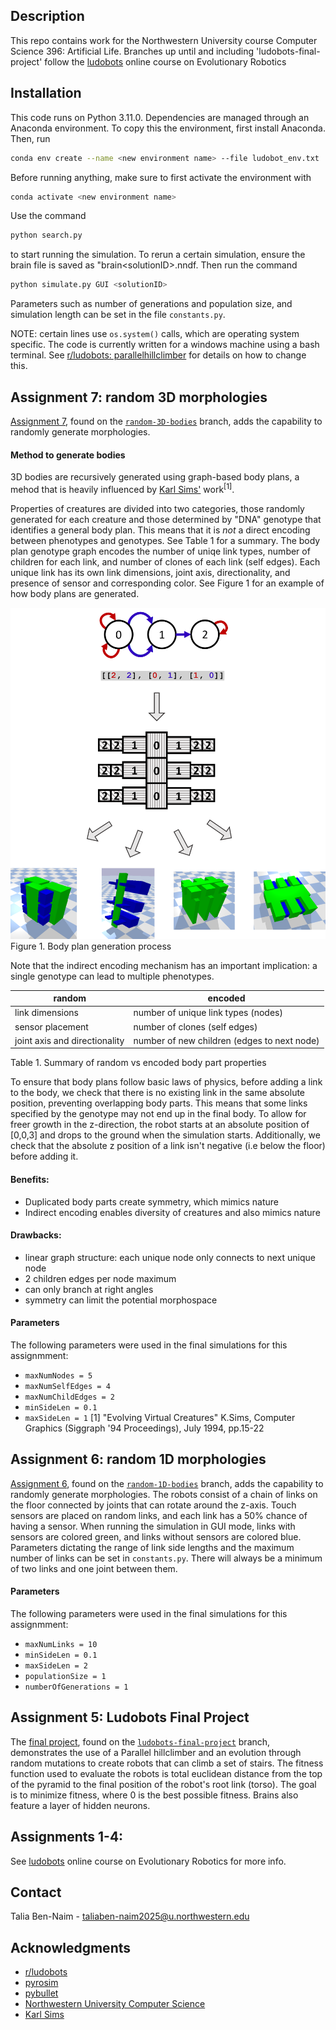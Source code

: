 ## Description

This repo contains work for the Northwestern University course Computer Science 396: Artificial Life. 
Branches up until and including 'ludobots-final-project' follow the [ludobots](https://www.reddit.com/r/ludobots/) online course on Evolutionary Robotics

## Installation

This code runs on Python 3.11.0.
Dependencies are managed through an Anaconda environment.
To copy this the environment, first install Anaconda. Then, run 
```bash
conda env create --name <new environment name> --file ludobot_env.txt
```
Before running anything, make sure to first activate the environment with
```bash
conda activate <new environment name>
```

Use the command 
```bash 
python search.py
``` 
to start running the simulation. 
To rerun a certain simulation, ensure the brain file is saved as "brain\<solutionID\>.nndf. 
Then run the command 
```bash
python simulate.py GUI <solutionID>
```
Parameters such as number of generations and population size, and simulation length can be set in the file `constants.py`.

NOTE: certain lines use `os.system()` calls, which are operating system specific.
The code is currently written for a windows machine using a bash terminal. 
See [r/ludobots: parallelhillclimber](https://www.reddit.com/r/ludobots/wiki/parallelhc/) for details on how to change this.

## Assignment 7: random 3D morphologies
[Assignment 7](https://youtube.com/shorts/HM3KmLzGZqs?feature=share), found on the [`random-3D-bodies`](https://github.com/taliabn/my-ludobots/tree/random-3D-bodies) branch, adds the capability to randomly generate morphologies.

#### Method to generate bodies
3D bodies are recursively generated using graph-based body plans, a mehod that is heavily influenced by [Karl Sims'](https://www.karlsims.com/evolved-virtual-creatures.html) work<sup>[1]</sup>.

Properties of creatures are divided into two categories, those randomly generated for each creature and those determined by "DNA" genotype that identifies a general body plan. This means that it is *not* a direct encoding between phenotypes and genotypes. See Table 1  for a summary. The body plan genotype graph encodes the number of uniqe link types, number of children for each link, and number of clones of each link (self edges). Each unique link has its own link dimensions, joint axis, directionality, and presence of sensor and corresponding color. See Figure 1 for an example of how body plans are generated. 


![figure explaining how a numerical encoding of a body plan is transformed into a virtual creature](/figures/fig2-a7.png) 
Figure 1. Body plan generation process

Note that the indirect encoding mechanism has an important implication: a single genotype can lead to multiple phenotypes. 

| random | encoded |
| ------ | ------- |
| link dimensions | number of unique link types (nodes)
| sensor placement | number of clones (self edges)
| joint axis and directionality | number of new children (edges to next node)

Table 1. Summary of random vs encoded body part properties

To ensure that body plans follow basic laws of physics, before adding a link to the body, we check that there is no existing link in the same absolute position, preventing overlapping body parts. This means that some links specified by the genotype may not end up in the final body. To allow for freer growth in the z-direction, the robot starts at an absolute position of [0,0,3] and drops to the ground when the simulation starts. Additionally, we check that the absolute z position of a link isn't negative (i.e below the floor) before adding it.

#### Benefits:
* Duplicated body parts create symmetry, which mimics nature
* Indirect encoding enables diversity of creatures and also mimics nature

#### Drawbacks:
* linear graph structure: each unique node only connects to next unique node
* 2 children edges per node maximum
* can only branch at right angles
* symmetry can limit the potential morphospace
	
#### Parameters
The following parameters were used in the final simulations for this assignmment:
* `maxNumNodes = 5`
* `maxNumSelfEdges = 4`
* `maxNumChildEdges = 2`
* `minSideLen = 0.1`
* `maxSideLen = 1`
[1] "Evolving Virtual Creatures" K.Sims, Computer Graphics (Siggraph '94 Proceedings), July 1994, pp.15-22

## Assignment 6: random 1D morphologies
[Assignment 6](https://youtu.be/uXb1K-MACNE), found on the [`random-1D-bodies`](https://github.com/taliabn/my-ludobots/tree/random-1D-bodies) branch, adds the capability to randomly generate morphologies. The robots consist of a chain of links on the floor connected by joints that can rotate around the z-axis. Touch sensors are placed on random links, and each link has a 50% chance of having a sensor. When running the simulation in GUI mode, links with sensors are colored green, and links without sensors are colored blue. Parameters dictating the range of link side lengths and the maximum number of links can be set in `constants.py`. There will always be a minimum of two links and one joint between them. 

#### Parameters
The following parameters were used in the final simulations for this assignmment:
* `maxNumLinks = 10`
* `minSideLen = 0.1`
* `maxSideLen = 2`
* `populationSize = 1`
* `numberOfGenerations = 1`


## Assignment 5: Ludobots Final Project
The [final project](https://youtu.be/qypMeX9zdyQ), found on the [`ludobots-final-project`](https://github.com/taliabn/my-ludobots/tree/ludobots-final-project) branch, demonstrates the use of a Parallel hillclimber and an evolution through random mutations to create robots that can climb a set of stairs.
The fitness function used to evaluate the robots is total euclidean distance from the top of the pyramid to the final position of the robot's root link (torso).
The goal is to minimize fitness, where 0 is the best possible fitness.
Brains also feature a layer of hidden neurons.

## Assignments 1-4:
See [ludobots](https://www.reddit.com/r/ludobots/) online course on Evolutionary Robotics for more info.

## Contact

Talia Ben-Naim - taliaben-naim2025@u.northwestern.edu

## Acknowledgments

* [r/ludobots](https://www.reddit.com/r/ludobots/)
* [pyrosim](https://github.com/ccappelle/pyrosim)
* [pybullet](https://github.com/bulletphysics/bullet3)
* [Northwestern University Computer Science](https://www.mccormick.northwestern.edu/computer-science/)
* [Karl Sims](https://www.karlsims.com/evolved-virtual-creatures.html)

